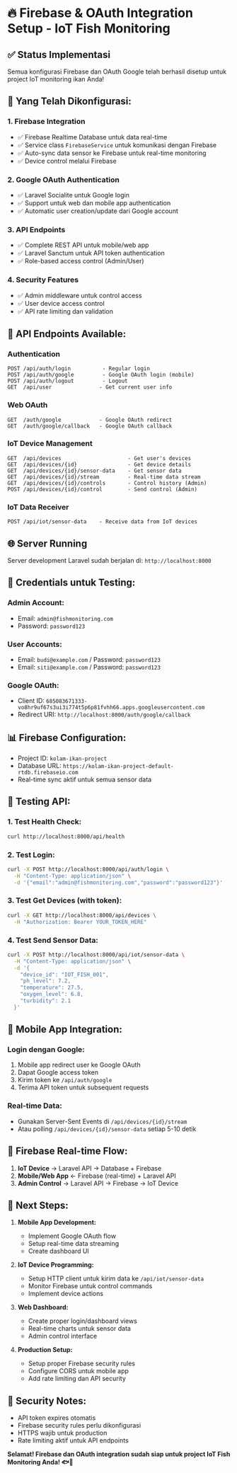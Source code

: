 # 🔥 Firebase & OAuth Integration Setup - IoT Fish Monitoring

## ✅ **Status Implementasi**

Semua konfigurasi Firebase dan OAuth Google telah berhasil disetup untuk project IoT monitoring ikan Anda!

## 🔧 **Yang Telah Dikonfigurasi:**

### 1. **Firebase Integration**
- ✅ Firebase Realtime Database untuk data real-time
- ✅ Service class `FirebaseService` untuk komunikasi dengan Firebase
- ✅ Auto-sync data sensor ke Firebase untuk real-time monitoring
- ✅ Device control melalui Firebase

### 2. **Google OAuth Authentication**
- ✅ Laravel Socialite untuk Google login
- ✅ Support untuk web dan mobile app authentication
- ✅ Automatic user creation/update dari Google account

### 3. **API Endpoints**
- ✅ Complete REST API untuk mobile/web app
- ✅ Laravel Sanctum untuk API token authentication
- ✅ Role-based access control (Admin/User)

### 4. **Security Features**
- ✅ Admin middleware untuk control access
- ✅ User device access control
- ✅ API rate limiting dan validation

## 📱 **API Endpoints Available:**

### **Authentication**
```
POST /api/auth/login          - Regular login
POST /api/auth/google         - Google OAuth login (mobile)
POST /api/auth/logout         - Logout
GET  /api/user               - Get current user info
```

### **Web OAuth**
```
GET  /auth/google            - Google OAuth redirect
GET  /auth/google/callback   - Google OAuth callback
```

### **IoT Device Management**
```
GET  /api/devices                     - Get user's devices
GET  /api/devices/{id}                - Get device details
GET  /api/devices/{id}/sensor-data    - Get sensor data
GET  /api/devices/{id}/stream         - Real-time data stream
GET  /api/devices/{id}/controls       - Control history (Admin)
POST /api/devices/{id}/control        - Send control (Admin)
```

### **IoT Data Receiver**
```
POST /api/iot/sensor-data    - Receive data from IoT devices
```

## 🌐 **Server Running**
Server development Laravel sudah berjalan di: `http://localhost:8000`

## 🔑 **Credentials untuk Testing:**

### **Admin Account:**
- Email: `admin@fishmonitoring.com`
- Password: `password123`

### **User Accounts:**
- Email: `budi@example.com` / Password: `password123`
- Email: `siti@example.com` / Password: `password123`

### **Google OAuth:**
- Client ID: `685083671333-vo8hr9uf67s3ui3i774t5p6p81fvhh66.apps.googleusercontent.com`
- Redirect URI: `http://localhost:8000/auth/google/callback`

## 📊 **Firebase Configuration:**
- Project ID: `kolam-ikan-project`
- Database URL: `https://kolam-ikan-project-default-rtdb.firebaseio.com`
- Real-time sync aktif untuk semua sensor data

## 🧪 **Testing API:**

### 1. **Test Health Check:**
```bash
curl http://localhost:8000/api/health
```

### 2. **Test Login:**
```bash
curl -X POST http://localhost:8000/api/auth/login \
  -H "Content-Type: application/json" \
  -d '{"email":"admin@fishmonitoring.com","password":"password123"}'
```

### 3. **Test Get Devices (with token):**
```bash
curl -X GET http://localhost:8000/api/devices \
  -H "Authorization: Bearer YOUR_TOKEN_HERE"
```

### 4. **Test Send Sensor Data:**
```bash
curl -X POST http://localhost:8000/api/iot/sensor-data \
  -H "Content-Type: application/json" \
  -d '{
    "device_id": "IOT_FISH_001",
    "ph_level": 7.2,
    "temperature": 27.5,
    "oxygen_level": 6.8,
    "turbidity": 2.1
  }'
```

## 📱 **Mobile App Integration:**

### **Login dengan Google:**
1. Mobile app redirect user ke Google OAuth
2. Dapat Google access token
3. Kirim token ke `/api/auth/google`
4. Terima API token untuk subsequent requests

### **Real-time Data:**
- Gunakan Server-Sent Events di `/api/devices/{id}/stream`
- Atau polling `/api/devices/{id}/sensor-data` setiap 5-10 detik

## 🔄 **Firebase Real-time Flow:**

1. **IoT Device** → Laravel API → Database + Firebase
2. **Mobile/Web App** ← Firebase (real-time) + Laravel API
3. **Admin Control** → Laravel API → Firebase → IoT Device

## 🚀 **Next Steps:**

1. **Mobile App Development:**
   - Implement Google OAuth flow
   - Setup real-time data streaming
   - Create dashboard UI

2. **IoT Device Programming:**
   - Setup HTTP client untuk kirim data ke `/api/iot/sensor-data`
   - Monitor Firebase untuk control commands
   - Implement device actions

3. **Web Dashboard:**
   - Create proper login/dashboard views
   - Real-time charts untuk sensor data
   - Admin control interface

4. **Production Setup:**
   - Setup proper Firebase security rules
   - Configure CORS untuk mobile app
   - Add rate limiting dan API security

## 🔐 **Security Notes:**

- API token expires otomatis
- Firebase security rules perlu dikonfigurasi
- HTTPS wajib untuk production
- Rate limiting aktif untuk API endpoints

**Selamat! Firebase dan OAuth integration sudah siap untuk project IoT Fish Monitoring Anda! 🐟🎉**
